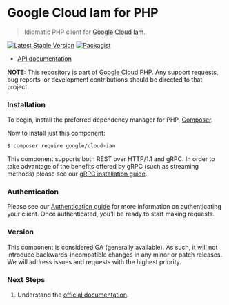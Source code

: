 # Google Cloud Iam for PHP

> Idiomatic PHP client for [Google Cloud Iam](https://cloud.google.com/iam).

[![Latest Stable Version](https://poser.pugx.org/google/cloud-iam/v/stable)](https://packagist.org/packages/google/cloud-iam) [![Packagist](https://img.shields.io/packagist/dm/google/cloud-iam.svg)](https://packagist.org/packages/google/cloud-iam)

* [API documentation](https://cloud.google.com/php/docs/reference/cloud-iam/latest)

**NOTE:** This repository is part of [Google Cloud PHP](https://github.com/googleapis/google-cloud-php). Any
support requests, bug reports, or development contributions should be directed to
that project.

### Installation

To begin, install the preferred dependency manager for PHP, [Composer](https://getcomposer.org/).

Now to install just this component:

```sh
$ composer require google/cloud-iam
```

This component supports both REST over HTTP/1.1 and gRPC. In order to take advantage of the benefits offered by gRPC (such as streaming methods)
please see our [gRPC installation guide](https://cloud.google.com/php/grpc).

### Authentication

Please see our [Authentication guide](https://github.com/googleapis/google-cloud-php/blob/main/AUTHENTICATION.md) for more information
on authenticating your client. Once authenticated, you'll be ready to start making requests.

### Version

This component is considered GA (generally available). As such, it will not introduce backwards-incompatible changes in
any minor or patch releases. We will address issues and requests with the highest priority.

### Next Steps

1. Understand the [official documentation](https://cloud.google.com/iam/docs).
